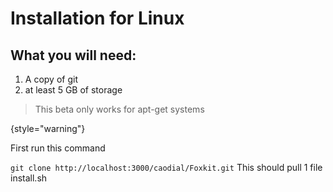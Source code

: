 # Installation for Linux

## What you will need:
 1. A copy of git
2. at least 5 GB of storage
> This beta only works for apt-get systems
> 
{style="warning"}

First run this command

``` git clone http://localhost:3000/caodial/Foxkit.git ```
This should pull 1 file install.sh